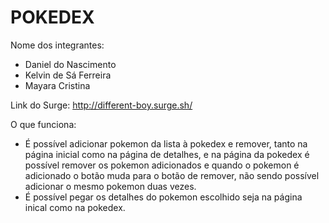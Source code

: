 # POKEDEX

Nome dos integrantes: 
- Daniel do Nascimento
- Kelvin de Sá Ferreira 
- Mayara Cristina

Link do Surge: http://different-boy.surge.sh/

O que funciona:
- É possível adicionar pokemon da lista à pokedex e remover, tanto na página inicial como na página de detalhes, e na página da pokedex é possível remover os pokemon adicionados e quando o pokemon é adicionado o botão muda para o botão de remover, não sendo possível adicionar o mesmo pokemon duas vezes.
- É possível pegar os detalhes do pokemon escolhido seja na página inical como na pokedex.
